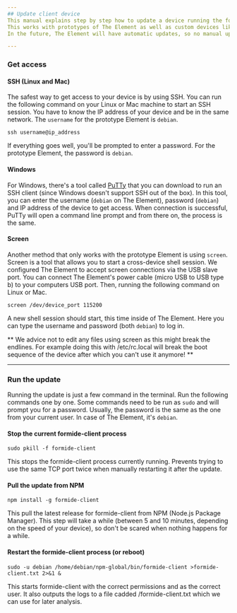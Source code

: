 ```yaml
---
## Update client device
This manual explains step by step how to update a device running the formide-client application.
This works with prototypes of The Element as well as custom devices like Raspberry Pi 2 or Beagle Bone Black.
In the future, The Element will have automatic updates, so no manual updating is required.

---
```

### Get access

#### SSH (Linux and Mac)
The safest way to get access to your device is by using SSH. You can run the following command on your Linux or Mac machine to start an SSH session. You have to know the IP address of your device and be in the same network. The `username` for the prototype Element is `debian`.

```
ssh username@ip_address
```

If everything goes well, you'll be prompted to enter a password. For the prototype Element, the password is `debian`.

#### Windows
For Windows, there's a tool called [PuTTy](http://www.putty.org) that you can download to run an SSH client (since Windows doesn't support SSH out of the box). In this tool, you can enter the username (`debian` on The Element), password (`debian`) and IP address of the device to get access. When connection is successful, PuTTy will open a command line prompt and from there on, the process is the same.

#### Screen
Another method that only works with the prototype Element is using `screen`. Screen is a tool that allows you to start a cross-device shell session. We configured The Element to accept screen connections via the USB slave port. You can connect The Element's power cable (micro USB to USB type b) to your computers USB port. Then, running the following command on Linux or Mac.

```
screen /dev/device_port 115200
```

A new shell session should start, this time inside of The Element. Here you can type the username and password (both `debian`) to log in.

** We advice not to edit any files using screen as this might break the endlines. For example doing this with /etc/rc.local will break the boot sequence of the device after which you can't use it anymore! **

---
### Run the update
Running the update is just a few command in the terminal. Run the following commands one by one. Some commands need to be run as `sudo` and will prompt you for a password. Usually, the password is the same as the one from your current user. In case of The Element, it's `debian`.

#### Stop the current formide-client process
```
sudo pkill -f formide-client
```
This stops the formide-client process currently running. Prevents trying to use the same TCP port twice when manually restarting it after the update.

#### Pull the update from NPM
```
npm install -g formide-client
```
This pull the latest release for formide-client from NPM (Node.js Package Manager). This step will take a while (between 5 and 10 minutes, depending on the speed of your device), so don't be scared when nothing happens for a while.

#### Restart the formide-client process (or reboot)
```
sudo -u debian /home/debian/npm-global/bin/formide-client >formide-client.txt 2>&1 &
```
This starts formide-client with the correct permissions and as the correct user. It also outputs the logs to a file cadded /formide-client.txt which we can use for later analysis.
